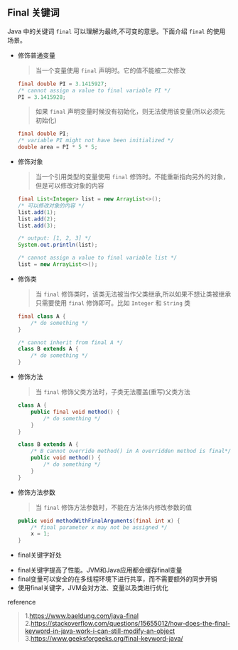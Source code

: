 ## Final 关键词
Java 中的关键词 `final` 可以理解为最终,不可变的意思。下面介绍 `final` 的使用场景。

* 修饰普通变量
    > 当一个变量使用 `final` 声明时。它的值不能被二次修改
    ``` java
    final double PI = 3.1415927;
    /* cannot assign a value to final variable PI */
    PI = 3.1415928;
    ```

    > 如果 `final` 声明变量时候没有初始化，则无法使用该变量(所以必须先初始化)
    ``` java
    final double PI;
    /* variable PI might not have been initialized */
    double area = PI * 5 * 5;
    ```
* 修饰对象
    > 当一个引用类型的变量使用 `final` 修饰时。不能重新指向另外的对象，但是可以修改对象的内容
    ``` java
    final List<Integer> list = new ArrayList<>();
    /* 可以修改对象的内容 */
    list.add(1);
    list.add(2);
    list.add(3);

    /* output: [1, 2, 3] */
    System.out.println(list);

    /* cannot assign a value to final variable list */
    list = new ArrayList<>();
    ```

* 修饰类
    > 当 `final` 修饰类时，该类无法被当作父类继承,所以如果不想让类被继承只需要使用  `final` 修饰即可。比如 `Integer` 和 `String` 类
    ``` java
    final class A {
        /* do something */
    }

    /* cannot inherit from final A */
    class B extends A {
        /* do something */
    }
    ```

* 修饰方法
    > 当 `final` 修饰父类方法时，子类无法覆盖(重写)父类方法
    ``` java
    class A {
        public final void method() {
            /* do something */
        }
    }

    class B extends A {
        /* B cannot override method() in A overridden method is final*/
        public void method() {
            /* do something */
        }
    }
    ```

* 修饰方法参数
    > 当 `final` 修饰方法参数时，不能在方法体内修改参数的值
    ``` java
    public void methodWithFinalArguments(final int x) {
        /* final parameter x may not be assigned */
        x = 1;
    }
    ```
    
* final关键字好处
- final关键字提高了性能。JVM和Java应用都会缓存final变量
- final变量可以安全的在多线程环境下进行共享，而不需要额外的同步开销
- 使用final关键字，JVM会对方法、变量以及类进行优化

reference
> 1.https://www.baeldung.com/java-final<br/>2.https://stackoverflow.com/questions/15655012/how-does-the-final-keyword-in-java-work-i-can-still-modify-an-object<br/>3.https://www.geeksforgeeks.org/final-keyword-java/
